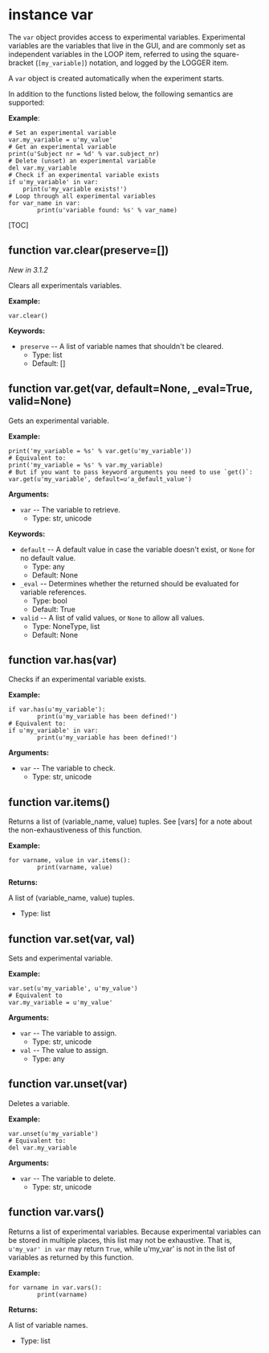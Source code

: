 <div class="ClassDoc YAMLDoc" id="var" markdown="1">

# instance __var__

The `var` object provides access to experimental variables.
Experimental variables are the variables that live in the GUI, and are
commonly set as independent variables in the LOOP item, referred
to using the square-bracket (`[my_variable]`) notation, and logged by
the LOGGER item.

A `var` object is created automatically when the experiment starts.

In addition to the functions listed below, the following semantics are
supported:

__Example__:

~~~ .python
# Set an experimental variable
var.my_variable = u'my_value'
# Get an experimental variable
print(u'Subject nr = %d' % var.subject_nr)
# Delete (unset) an experimental variable
del var.my_variable
# Check if an experimental variable exists
if u'my_variable' in var:
    print(u'my_variable exists!')
# Loop through all experimental variables
for var_name in var:
        print(u'variable found: %s' % var_name)
~~~

[TOC]

<div class="FunctionDoc YAMLDoc" id="var-clear" markdown="1">

## function __var\.clear__\(preserve=\[\]\)

*New in 3.1.2*

Clears all experimentals variables.

__Example:__

~~~ .python
var.clear()
~~~

__Keywords:__

- `preserve` -- A list of variable names that shouldn't be cleared.
	- Type: list
	- Default: []

</div>

<div class="FunctionDoc YAMLDoc" id="var-get" markdown="1">

## function __var\.get__\(var, default=None, \_eval=True, valid=None\)

Gets an experimental variable.

__Example:__

~~~ .python
print('my_variable = %s' % var.get(u'my_variable'))
# Equivalent to:
print('my_variable = %s' % var.my_variable)
# But if you want to pass keyword arguments you need to use `get()`:
var.get(u'my_variable', default=u'a_default_value')
~~~

__Arguments:__

- `var` -- The variable to retrieve.
	- Type: str, unicode

__Keywords:__

- `default` -- A default value in case the variable doesn't exist, or `None` for no default value.
	- Type: any
	- Default: None
- `_eval` -- Determines whether the returned should be evaluated for variable references.
	- Type: bool
	- Default: True
- `valid` -- A list of valid values, or `None` to allow all values.
	- Type: NoneType, list
	- Default: None

</div>

<div class="FunctionDoc YAMLDoc" id="var-has" markdown="1">

## function __var\.has__\(var\)

Checks if an experimental variable exists.

__Example:__

~~~ .python
if var.has(u'my_variable'):
        print(u'my_variable has been defined!')
# Equivalent to:
if u'my_variable' in var:
        print(u'my_variable has been defined!')
~~~

__Arguments:__

- `var` -- The variable to check.
	- Type: str, unicode

</div>

<div class="FunctionDoc YAMLDoc" id="var-items" markdown="1">

## function __var\.items__\(\)

Returns a list of (variable_name, value) tuples. See [vars] for a note about the non-exhaustiveness of this function.

__Example:__

~~~ .python
for varname, value in var.items():
        print(varname, value)
~~~

__Returns:__

A list of (variable_name, value) tuples.

- Type: list

</div>

<div class="FunctionDoc YAMLDoc" id="var-set" markdown="1">

## function __var\.set__\(var, val\)

Sets and experimental variable.

__Example:__

~~~ .python
var.set(u'my_variable', u'my_value')
# Equivalent to
var.my_variable = u'my_value'
~~~

__Arguments:__

- `var` -- The variable to assign.
	- Type: str, unicode
- `val` -- The value to assign.
	- Type: any

</div>

<div class="FunctionDoc YAMLDoc" id="var-unset" markdown="1">

## function __var\.unset__\(var\)

Deletes a variable.

__Example:__

~~~ .python
var.unset(u'my_variable')
# Equivalent to:
del var.my_variable
~~~

__Arguments:__

- `var` -- The variable to delete.
	- Type: str, unicode

</div>

<div class="FunctionDoc YAMLDoc" id="var-vars" markdown="1">

## function __var\.vars__\(\)

Returns a list of experimental variables. Because experimental variables can be stored in multiple places, this list may not be exhaustive. That is, `u'my_var' in var` may return `True`, while u'my_var' is not in the list of variables as returned by this function.

__Example:__

~~~ .python
for varname in var.vars():
        print(varname)
~~~

__Returns:__

A list of variable names.

- Type: list

</div>

</div>

